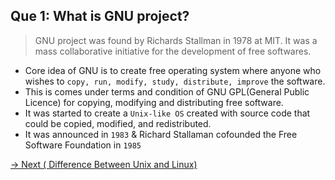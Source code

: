 ## **Que 1: What is GNU project?**

> GNU project was found by Richards Stallman in 1978 at MIT. It was a mass collaborative initiative for the development of free softwares.

* Core idea of GNU is to create free operating system where anyone who wishes to `copy, run, modify, study, distribute, improve` the software.
* This is comes under terms and condition of GNU GPL(General Public Licence) for copying, modifying and distributing free software.
* It was started to create a `Unix-like OS` created with source code that could be copied, modified, and redistributed.
* It was announced in `1983` & Richard Stallaman cofounded the Free Software Foundation in `1985`


[-> Next ( Difference Between Unix and Linux)](UnixAndLinux.md)
